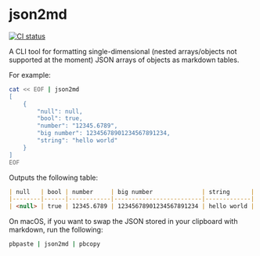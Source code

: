 # json2md

[![CI status](https://github.com/jussi-kalliokoski/json2md/workflows/CI/badge.svg)](https://github.com/jussi-kalliokoski/json2md/actions)

A CLI tool for formatting single-dimensional (nested arrays/objects not supported at the moment) JSON arrays of objects as markdown tables.

For example:

```bash
cat << EOF | json2md
[
    {
        "null": null,
        "bool": true,
        "number": "12345.6789",
        "big number": 12345678901234567891234,
        "string": "hello world"
    }
]
EOF
```

Outputs the following table:

```md
| null   | bool | number     | big number              | string      |
|--------|------|------------|-------------------------|-------------|
| <null> | true | 12345.6789 | 12345678901234567891234 | hello world |
```

On macOS, if you want to swap the JSON stored in your clipboard with markdown, run the following:

```bash
pbpaste | json2md | pbcopy
```
